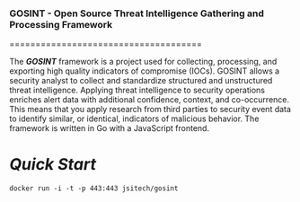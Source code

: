### GOSINT - Open Source Threat Intelligence Gathering and Processing Framework
=====================================

The ***GOSINT*** framework is a project used for collecting, processing, and exporting high quality indicators of compromise (IOCs). GOSINT allows a security analyst to collect and standardize structured and unstructured threat intelligence. Applying threat intelligence to security operations enriches alert data with additional confidence, context, and co-occurrence. This means that you apply research from third parties to security event data to identify similar, or identical, indicators of malicious behavior. The framework is written in Go with a JavaScript frontend.


***Quick Start***
=========================
```
docker run -i -t -p 443:443 jsitech/gosint
```

